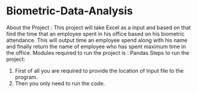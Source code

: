 # Biometric-Data-Analysis
About the Project : This project will take Excel as a input and based on that find the time that an employee spent in his office based on his biometric attendance.
This will output time an employee spend along with his name and finally return the name of employee who has spent maximum time in the office. 
Modules required to run the project is : Pandas
Steps to run the project:
1. First of all you are required to provide the location of Input file to the program.
2. Then you only need to run the code.


